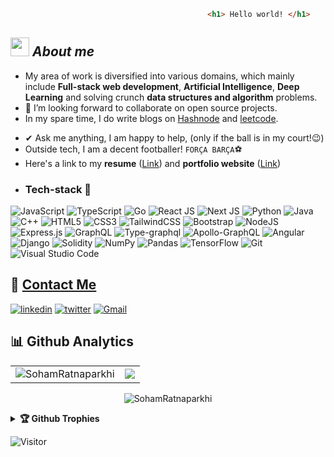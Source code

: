 


<!-- https://raw.githubusercontent.com/MartinHeinz/MartinHeinz/master/wave.gif 

<h1> <img src = "https://github.com/SohamRatnaparkhi/SohamRatnaparkhi/blob/main/.gif/giphy.gif" height="50"> Hello all! <img src = "https://github.com/SohamRatnaparkhi/SohamRatnaparkhi/blob/main/.gif/giphy.gif" height="50"> </h1> -->

``` html
                                     		<h1> Hello world! </h1>
```
<!-- <p align=center>
<img src="https://user-images.githubusercontent.com/92905626/194618912-b6dec2bd-7515-44f8-b70a-69e8099aeba4.gif" height="400" >
</p> -->
<!-- <h3>Soham here!</h3>  https://user-images.githubusercontent.com/92905626/167291814-f469ad75-182b-42dd-a631-c3a7df977884.jpg 
<img src="https://user-images.githubusercontent.com/92905626/194618912-b6dec2bd-7515-44f8-b70a-69e8099aeba4.gif" height="400" > -->
<!--
![image](https://user-images.githubusercontent.com/92905626/195813947-3ed0b9ef-7d83-4aba-b4b4-62924e0db510.png)
 <img src="https://media.giphy.com/media/qgQUggAC3Pfv687qPC/giphy.gif" height="140"  /> -->
<!-- ![I love coding](https://media.giphy.com/media/qgQUggAC3Pfv687qPC/giphy.gif) -->

<!-- 🔍 [Personal Portfolio website](https://sohamratnaparkhi.github.io/PersonalWebsite_SohamR/)
<br>
📑 [Personal CV](https://sohamratnaparkhi.github.io/SohamR_cv/) -->

## <img src="https://media.giphy.com/media/ObNTw8Uzwy6KQ/giphy.gif" width="30">&nbsp;***About me***

- My area of work is diversified into various domains, which mainly include **Full-stack web development**, **Artificial Intelligence**, **Deep Learning** and solving crunch **data structures and algorithm** problems. 
- 👯 I’m looking forward to collaborate on open source projects.
- In my spare time, I do write blogs on [Hashnode](https://hashnode.com/@SohamR) and [leetcode](https://leetcode.com/Soham_R/). 
<!--  - I like participating in coding contests. <br>
    <a href="https://www.codechef.com/users/soham_r">![CodeChef](https://img.shields.io/badge/CodeChef-%23964B00.svg?style=for-the-badge&logo=CodeChef&logoColor=white) </a>
    <a href="https://leetcode.com/Soham_R/">![LeetCode](https://img.shields.io/badge/LeetCode-000000?style=for-the-badge&logo=LeetCode&logoColor=#d16c06)</a>
    <a href="https://www.hackerrank.com/soham_ratnapark1">![HackerRank](https://img.shields.io/badge/-Hackerrank-2EC866?style=for-the-badge&logo=HackerRank&logoColor=white)</a> -->
- ✔ Ask me anything, I am happy to help, (only if the ball is in my court!😉)<br>
- Outside tech, I am a decent footballer! `FORÇA BARÇA`⚽
- Here's a link to my **resume** ([Link](https://drive.google.com/file/d/1IDIjbxcYRjMlUF9exNDW19och22R-f4p/view?usp=sharing)) and **portfolio website** ([Link](https://soham-r-portfolio-website.vercel.app))
- <h3> Tech-stack 📜</h3>
<!-- 	1.  Python <br>
	2.  Java <br>
	3.  C / C++ <br>
	4.  HTML, CSS, JS, Bootstrap <br>
	5.  Markdown <br>
	6.  Git and GitHub <br>
	7.  VS Code <br>
	8.  Kotlin <br> 
| General coding | ![Python](https://img.shields.io/badge/python-3670A0?style=for-the-badge&logo=python&logoColor=ffdd54) | ![Java](https://img.shields.io/badge/java-%23ED8B00.svg?style=for-the-badge&logo=java&logoColor=white)| ![C++](https://img.shields.io/badge/c++-%2300599C.svg?style=for-the-badge&logo=c%2B%2B&logoColor=white)|![C](https://img.shields.io/badge/-%2300599C.svg?style=for-the-badge&logo=c&logoColor=white)|
|:---|:---:|:---:|:----:|:--------:|
| **Web Dev.**| ![HTML5](https://img.shields.io/badge/html5-%23E34F26.svg?style=for-the-badge&logo=html5&logoColor=white) | ![CSS3](https://img.shields.io/badge/css3-%231572B6.svg?style=for-the-badge&logo=css3&logoColor=white) |![Bootstrap](https://img.shields.io/badge/bootstrap-%23563D7C.svg?style=for-the-badge&logo=bootstrap&logoColor=white)|![JavaScript](https://img.shields.io/badge/javascript-%23323330.svg?style=for-the-badge&logo=javascript&logoColor=%23F7DF1E)|
|**AI/ ML**|![NumPy](https://img.shields.io/badge/numpy-%23013243.svg?style=for-the-badge&logo=numpy&logoColor=white)|![Pandas](https://img.shields.io/badge/pandas-%23150458.svg?style=for-the-badge&logo=pandas&logoColor=white)|![TensorFlow](https://img.shields.io/badge/TensorFlow-%23FF6F00.svg?style=for-the-badge&logo=TensorFlow&logoColor=white)|![scikit-learn](https://img.shields.io/badge/scikit--learn-%23F7931E.svg?style=for-the-badge&logo=scikit-learn&logoColor=white)|
|**Others**| ![Git](https://img.shields.io/badge/git-%23F05033.svg?style=for-the-badge&logo=git&logoColor=white) | ![Windows](https://img.shields.io/badge/Windows-0078D6?style=for-the-badge&logo=windows&logoColor=white) |![Linux](https://img.shields.io/badge/Ubuntu-E95420?style=for-the-badge&logo=ubuntu&logoColor=white)|![Visual Studio Code](https://img.shields.io/badge/Visual%20Studio%20Code-0078d7.svg?style=for-the-badge&logo=visual-studio-code&logoColor=white)
-->
![JavaScript](https://img.shields.io/badge/javascript-%23323330.svg?style=for-the-badge&logo=javascript&logoColor=%23F7DF1E)
![TypeScript](https://img.shields.io/badge/typescript-%23007ACC.svg?style=for-the-badge&logo=typescript&logoColor=white)
![Go](https://img.shields.io/badge/Go-%2300599C.svg?style=for-the-badge&logo=Go&logoColor=white)
![React JS](https://img.shields.io/badge/React.js-20232A?style=for-the-badge&logo=react&logoColor=61DAFB) 
![Next JS](https://img.shields.io/badge/Next.JS-black?style=for-the-badge&logo=next.js&logoColor=white) 
![Python](https://img.shields.io/badge/python-3670A0?style=for-the-badge&logo=python&logoColor=ffdd54)
![Java](https://img.shields.io/badge/java-%23ED8B00.svg?style=for-the-badge&logo=java&logoColor=white)
![C++](https://img.shields.io/badge/c++-%2300599C.svg?style=for-the-badge&logo=c%2B%2B&logoColor=white)
![HTML5](https://img.shields.io/badge/html5-%23E34F26.svg?style=for-the-badge&logo=html5&logoColor=white)
![CSS3](https://img.shields.io/badge/css3-%231572B6.svg?style=for-the-badge&logo=css3&logoColor=white)
![TailwindCSS](https://img.shields.io/badge/tailwindcss-%2338B2AC.svg?style=for-the-badge&logo=tailwind-css&logoColor=white)
![Bootstrap](https://img.shields.io/badge/bootstrap-%23563D7C.svg?style=for-the-badge&logo=bootstrap&logoColor=white)
![NodeJS](https://img.shields.io/badge/node.js-6DA55F?style=for-the-badge&logo=node.js&logoColor=white)
![Express.js](https://img.shields.io/badge/express.js-%23404d59.svg?style=for-the-badge&logo=express&logoColor=%2361DAFB)
![GraphQL](https://img.shields.io/badge/-GraphQL-E10098?style=for-the-badge&logo=graphql&logoColor=white)
![Type-graphql](https://img.shields.io/badge/-TypeGraphQL-%23C04392?style=for-the-badge)
![Apollo-GraphQL](https://img.shields.io/badge/-ApolloGraphQL-311C87?style=for-the-badge&logo=apollo-graphql)
![Angular](https://img.shields.io/badge/angular-%23DD0031.svg?style=for-the-badge&logo=angular&logoColor=white)
![Django](https://img.shields.io/badge/django-%23092E20.svg?style=for-the-badge&logo=django&logoColor=white)
![Solidity](https://img.shields.io/badge/Solidity-%23363636.svg?style=for-the-badge&logo=solidity&logoColor=white)
![NumPy](https://img.shields.io/badge/numpy-%23013243.svg?style=for-the-badge&logo=numpy&logoColor=white)
![Pandas](https://img.shields.io/badge/pandas-%23150458.svg?style=for-the-badge&logo=pandas&logoColor=white)
![TensorFlow](https://img.shields.io/badge/TensorFlow-%23FF6F00.svg?style=for-the-badge&logo=TensorFlow&logoColor=white)
![Git](https://img.shields.io/badge/git-%23F05033.svg?style=for-the-badge&logo=git&logoColor=white)
![Visual Studio Code](https://img.shields.io/badge/Visual%20Studio%20Code-0078d7.svg?style=for-the-badge&logo=visual-studio-code&logoColor=white)

<!-- Merged 20+ code/low code pull requests during the Hactoberfest period and earned some of their swags as well as this badge.

 [![@sohamratnaparkhi's Holopin board](https://holopin.me/sohamratnaparkhi)](https://holopin.io/@sohamratnaparkhi) --->

## 🔗 [Contact Me](http://linkfree.eddiehub.org/SohamRatnaparkhi)

[![linkedin](https://img.shields.io/badge/linkedin-0A66C2?style=for-the-badge&logo=linkedin&logoColor=white)](https://www.linkedin.com/in/soham-ratnaparkhi-3a3775ab/)
[![twitter](https://img.shields.io/badge/twitter-1DA1F2?style=for-the-badge&logo=twitter&logoColor=white)](https://twitter.com/SohamR_7113)
<a href="soham.ratnaparkhi@gmail.com">![Gmail](https://img.shields.io/badge/Gmail-D14836?style=for-the-badge&logo=gmail&logoColor=white)</a>


## 📊 Github Analytics
 <table>
  <tr>
   
<td><img src="https://github-readme-streak-stats.herokuapp.com/?user=SohamRatnaparkhi&theme=nightowl" alt="SohamRatnaparkhi"/>
    <td><img src="https://github-readme-stats.vercel.app/api?username=SohamRatnaparkhi&count_private=true&show_icons=true&theme=nightowl" /></td>
  </tr>
</table>


 <p align="center">
	  <img src="https://github-readme-stats.vercel.app/api/top-langs?username=SohamRatnaparkhi&size_weight=0.5&count_weight=0.5&layout=donut&langs_count=6&show_icons=true&locale=en&theme=algolia&hide=jupyternotebook,c,java,python,solidity&exclude_repo=BrainTumorDetection" alt="SohamRatnaparkhi"/>
  <br/>
<!--   <b>Note:</b> Top languages is only a metric of the languages my public code consists of and doesn't reflect experience or skill level. --> 
  </p> 
  
<!-- ![](./profile-3d-contrib/profile-night-rainbow.svg) -->

<details>
   <summary><b>🏆 Github Trophies</b></summary>
<br>

[![trophy](https://github-profile-trophy.vercel.app/?username=SohamRatnaparkhi&theme=onedark&row=1&column=7&margin-w=30)](https://github.com/ryo-ma/github-profile-trophy)
</details>
<!-- <details>
  <summary><b>📈 My contribution graph </b></summary>
  <br/>
  
   <a href="https://github.com/SohamRatnaparkhi"><img alt="SohamRatnaparkhi's Activity Graph" src="https://activity-graph.herokuapp.com/graph?username=SohamRatnaparkhi&custom_title=SohamRatnaparkhi's%20Contribution%20Graph&theme=react-dark" /></a>
  <br/> 
</details> --->

![Visitor](https://visitor-badge.laobi.icu/badge?page_id=SohamRatnaparkhi.repoName)
